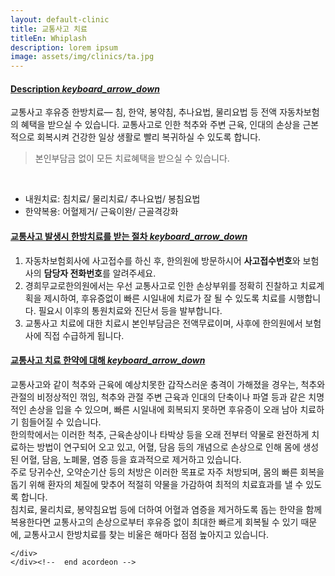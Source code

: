 ```yaml
---
layout: default-clinic
title: 교통사고 치료
titleEn: Whiplash
description: lorem ipsum
image: assets/img/clinics/ta.jpg
---
```

<div id="acordeon">
  <div class="panel-group" id="accordion">
      <div class="panel panel-border panel-default">
        <div class="panel-heading" role="tab" id="headingOne">
            <a role="button" data-toggle="collapse" data-parent="#accordion" href="#collapseOne" aria-expanded="true" aria-controls="collapseOne">
                <h4 class="panel-title">
                Description
                <i class="material-icons">keyboard_arrow_down</i>
                </h4>
            </a>
        </div>
        <div id="collapseOne" class="panel-collapse collapse in">
          <div class="panel-body">
            <p>교통사고 후유증 한방치료― 침, 한약, 봉약침, 추나요법, 물리요법 등 전액 자동차보험의 혜택을 받으실 수 있습니다. 교통사고로 인한 척추와 주변 근육, 인대의 손상을 근본적으로 회복시켜 건강한 일상 생활로 빨리 복귀하실 수 있도록 합니다.<br>
            <blockquote>본인부담금 없이 모든 치료혜택을 받으실 수 있습니다.</blockquote><br>
            <ul>
            <li>내원치료: 침치료/ 물리치료/ 추나요법/ 봉침요법</li>
            <li>한약복용: 어혈제거/ 근육이완/ 근골격강화</li>
            </ul></p>
          </div>
        </div>
      </div>
      <div class="panel panel-border panel-default">
        <div class="panel-heading" role="tab" id="headingOne">
            <a role="button" data-toggle="collapse" data-parent="#accordion" href="#collapseTwo" aria-controls="collapseOne">
                <h4 class="panel-title">
                교통사고 발생시 한방치료를 받는 절차
                <i class="material-icons">keyboard_arrow_down</i>
                </h4>
            </a>
        </div>
        <div id="collapseTwo" class="panel-collapse collapse">
          <div class="panel-body">
          <ol>
            <li>자동차보험회사에 사고접수를 하신 후, 한의원에 방문하시어 <strong>사고접수번호</strong>와 보험사의 <strong>담당자 전화번호</strong>를 알려주세요.</li>
            <li>경희무교로한의원에서는 우선 교통사고로 인한 손상부위를 정확히 진찰하고 치료계획을 제시하여, 후유증없이 빠른 시일내에 치료가 잘 될 수 있도록 치료를 시행합니다. 필요시 이후의 통원치료와 진단서 등을 발부합니다.</li>
            <li>교통사고 치료에 대한 치료시 본인부담금은 전액무료이며, 사후에 한의원에서 보험사에 직접 수급하게 됩니다.</li>
          </ol>
          </div>
        </div>
      </div>
      <div class="panel panel-border panel-default">
        <div class="panel-heading" role="tab" id="headingOne">
            <a role="button" data-toggle="collapse" data-parent="#accordion" href="#collapseThree" aria-controls="collapseOne">
                <h4 class="panel-title">
                교통사고 치료 한약에 대해
                <i class="material-icons">keyboard_arrow_down</i>
                </h4>
            </a>
        </div>
        <div id="collapseThree" class="panel-collapse collapse">
          <div class="panel-body">
            <p>교통사고와 같이 척추와 근육에 예상치못한 갑작스러운 충격이 가해졌을 경우는, 척추와 관절의 비정상적인 꺾임, 척추와 관절 주변 근육과 인대의 단축이나 파열 등과 같은 치명적인 손상을 입을 수 있으며, 빠른 시일내에 회복되지 못하면 후유증이 오래 남아 치료하기 힘들어질 수 있습니다.<br>
            한의학에서는 이러한 척추, 근육손상이나 타박상 등을 오래 전부터 약물로 완전하게 치료하는 방법이 연구되어 오고 있고, 어혈, 담음 등의 개념으로 손상으로 인해 몸에 생성된 어혈, 담음, 노폐물, 염증 등을 효과적으로 제거하고 있습니다.<br>
            주로 당귀수산, 오약순기산 등의 처방은 이러한 목표로 자주 처방되며, 몸의 빠른 회복을 돕기 위해 환자의 체질에 맞추어 적절히 약물을 가감하여 최적의 치료효과를 낼 수 있도록 합니다.<br>
            침치료, 물리치료, 봉약침요법 등에 더하여 어혈과 염증을 제거하도록 돕는 한약을 함께 복용한다면 교통사고의 손상으로부터 후유증 없이 최대한 빠르게 회복될 수 있기 때문에, 교통사고시 한방치료를 찾는 비울은 해마다 점점 높아지고 있습니다.
            </p>
          </div>
        </div>
      </div>

    </div>
    </div><!--  end acordeon -->
